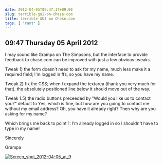 ```yaml
---
date: 2012-04-05T09:47:17+09:00
slug: terrible-gui-on-chase-com
title: terrible GUI on Chase.com
tags: [ "rant" ]
---
```


## 09:47 Thursday 05 April 2012

I may sound like Grampa on The Simpsons, but the interface to provide feedback to chase.com can be improved with just a few obvious tweaks.

 

Tweak 1) the form doesn't need to ask for my name, much less make it a required field; I'm logged in ffs, so you have my name.

 

Tweak 2) fix the CSS; when I expand the textarea (thank you very much for that), the absolutely positioned line below it should move out of the way.

 

Tweak 1.5) the radio buttons preceeded by "Would you like us to contact you?" default to Yes, which is fine, but how are you going to contact me without my email address? Oh, you have it already right? Then why are you asking for my name?

 

Which brings me back to point 1: I'm already logged in so I shouldn't have to type in my name!

 

Sincerely

 

Grampa

 

 

[![Screen_shot_2012-04-05_at_9](https://getfile7.posterous.com/getfile/files.posterous.com/temp-2012-04-04/CpsvuogFAGvdDGFzqpkzEdsnrvxiAthvybDDivJCieDIxawtcasjcajiEahq/Screen_shot_2012-04-05_at_9.31.20_AM.png.scaled500.png)](https://getfile8.posterous.com/getfile/files.posterous.com/temp-2012-04-04/CpsvuogFAGvdDGFzqpkzEdsnrvxiAthvybDDivJCieDIxawtcasjcajiEahq/Screen_shot_2012-04-05_at_9.31.20_AM.png.scaled1000.png)
